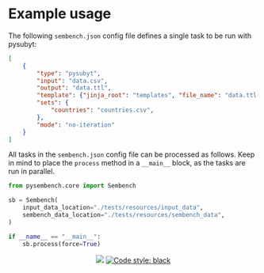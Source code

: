 # Example usage

The following `sembench.json` config file defines a single task to be run with pysubyt:

```json
[
    {
        "type": "pysubyt",
        "input": "data.csv",
        "output": "data.ttl",
        "template": {"jinja_root": "templates", "file_name": "data.ttl.j2"},
        "sets": {
            "countries": "countries.csv",
        },
        "mode": "no-iteration"
    }
]
```

All tasks in the `sembench.json` config file can be processed as follows. Keep in mind to place the `process` method in a `__main__` block, as the tasks are run in parallel.

```python
from pysembench.core import Sembench

sb = Sembench(
    input_data_location="./tests/resources/input_data",
    sembench_data_location="./tests/resources/sembench_data",
)

if __name__ == "__main__":
    sb.process(force=True)
```

<p align="center">
<a href="https://github.com/JotaFan/pycoverage"><img src="https://github.com/vliz-be-opsci/pysembench/tree/gh_pages/badges"></a>
<a href="https://github.com/psf/black"><img alt="Code style: black" src="https://img.shields.io/badge/code%20style-black-000000.svg"></a>
</p>